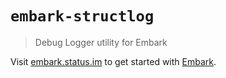 # `embark-structlog`

> Debug Logger utility for Embark

Visit [embark.status.im](https://embark.status.im/) to get started with
[Embark](https://github.com/embark-framework/embark).
